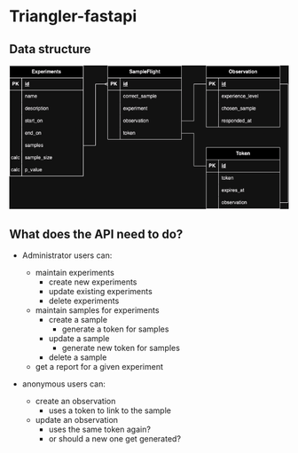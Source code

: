 # Triangler-fastapi

## Data structure

![Triangler-FastAPI Data Model](/.assets/triangler_fastapi_data_model.drawio.png)

## What does the API need to do?

* Administrator users can:
  * maintain experiments
    * create new experiments
    * update existing experiments
    * delete experiments
  * maintain samples for experiments
    * create a sample
      * generate a token for samples
    * update a sample
      * generate new token for samples
    * delete a sample
  * get a report for a given experiment

* anonymous users can:
  * create an observation
    * uses a token to link to the sample
  * update an observation
    * uses the same token again?
    * or should a new one get generated?
